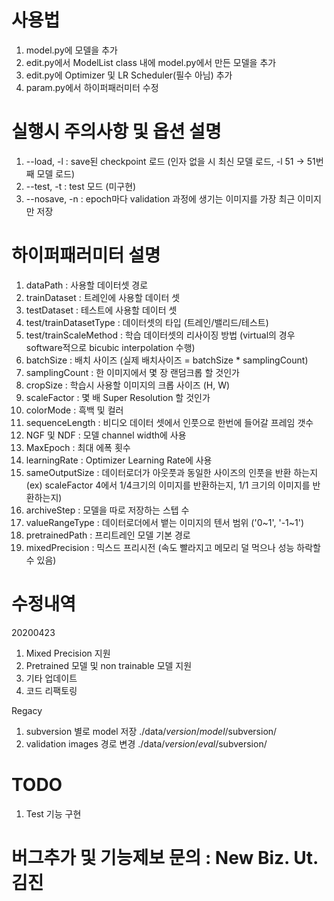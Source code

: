 # 사용법

1. model.py에 모델을 추가
2. edit.py에서 ModelList class 내에 model.py에서 만든 모델을 추가
3. edit.py에 Optimizer 및 LR Scheduler(필수 아님) 추가
4. param.py에서 하이퍼패러미터 수정


# 실행시 주의사항 및 옵션 설명

1. --load, -l : save된 checkpoint 로드 (인자 없을 시 최신 모델 로드, -l 51 -> 51번째 모델 로드)
2. --test, -t : test 모드 (미구현)
3. --nosave, -n : epoch마다 validation 과정에 생기는 이미지를 가장 최근 이미지만 저장


# 하이퍼패러미터 설명

1. dataPath : 사용할 데이터셋 경로
1. trainDataset : 트레인에 사용할 데이터 셋
2. testDataset : 테스트에 사용할 데이터 셋
3. test/trainDatasetType : 데이터셋의 타입 (트레인/밸리드/테스트)
3. test/trainScaleMethod : 학습 데이터셋의 리사이징 방법 (virtual의 경우 software적으로 bicubic interpolation 수행)
4. batchSize : 배치 사이즈 (실제 배치사이즈 = batchSize * samplingCount)
5. samplingCount : 한 이미지에서 몇 장 랜덤크롭 할 것인가
6. cropSize : 학습시 사용할 이미지의 크롭 사이즈 (H, W)
7. scaleFactor : 몇 배 Super Resolution 할 것인가
8. colorMode : 흑백 및 컬러
9. sequenceLength : 비디오 데이터 셋에서 인풋으로 한번에 들어갈 프레임 갯수
9. NGF 및 NDF : 모델 channel width에 사용
10. MaxEpoch : 최대 에폭 횟수
11. learningRate : Optimizer Learning Rate에 사용
12. sameOutputSize : 데이터로더가 아웃풋과 동일한 사이즈의 인풋을 반환 하는지 (ex) scaleFactor 4에서 1/4크기의 이미지를 반환하는지, 1/1 크기의 이미지를 반환하는지)
13. archiveStep : 모델을 따로 저장하는 스텝 수
14. valueRangeType : 데이터로더에서 뱉는 이미지의 텐서 범위 ('0~1', '-1~1')
15. pretrainedPath : 프리트레인 모델 기본 경로
16. mixedPrecision : 믹스드 프리시전 (속도 빨라지고 메모리 덜 먹으나 성능 하락할 수 있음)

# 수정내역

20200423

1. Mixed Precision 지원
2. Pretrained 모델 및 non trainable 모델 지원
3. 기타 업데이트
4. 코드 리팩토링

Regacy

1. subversion 별로 model 저장 ./data/$version/model/$subversion/
2. validation images 경로 변경 ./data/$version/eval/$subversion/


# TODO

1. Test 기능 구현



# 버그추가 및 기능제보 문의 : New Biz. Ut. 김진